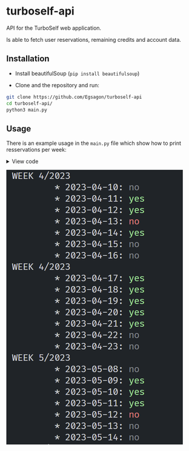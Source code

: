 # turboself-api
API for the TurboSelf web application.

Is able to fetch user reservations, remaining credits and account data.


## Installation

- Install beautifulSoup (`pip install beautifulsoup`)

- Clone and the repository and run:

```sh
git clone https://github.com/Egsagon/turboself-api
cd turboself-api/
python3 main.py
```

## Usage

There is an example usage in the `main.py` file which show how to print resservations per week:

<details>
    <summary>View code</summary>

    ```py
    import turboself

    client = turboself.Client('xxx', 'xxx')

    for week in client.get_reservations():
        print(f'WEEK {week.date.month}/{week.date.year}')
        
        for day in week.days:
            do_eat = '92myes' if day.eat else '91mno'
            if not day.can_eat: do_eat = '30mno'
            
            print(f'\t* {day.date.date()}: \033[{do_eat}\033[0m')
    ```
</details>

![demo](https://github.com/Egsagon/turboself-api/blob/master/src/demo.png)
